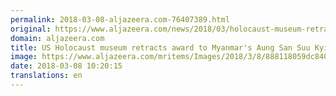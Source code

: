 ```yaml
---
permalink: 2018-03-08-aljazeera.com-76407389.html
original: https://www.aljazeera.com/news/2018/03/holocaust-museum-retracts-award-myanmar-aung-san-suu-kyi-180308062855845.html
domain: aljazeera.com
title: US Holocaust museum retracts award to Myanmar's Aung San Suu Kyi
image: https://www.aljazeera.com/mritems/Images/2018/3/8/888118059dc84013a837f46cede03e99_18.jpg
date: 2018-03-08 10:20:15
translations: en
---
```


